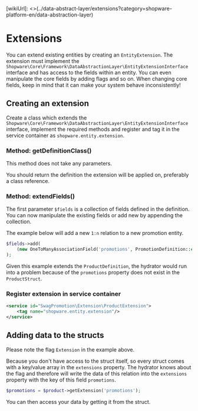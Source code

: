 [wikiUrl]: <>(../data-abstract-layer/extensions?category=shopware-platform-en/data-abstraction-layer)

# Extensions

You can extend existing entities by creating an `EntityExtension`. The extension must implement the
`Shopware\Core\Framework\DataAbstractionLayer\EntityExtensionInterface` interface and has access to the fields within an entity. You can even manipulate the core fields
by adding flags and so on. When changing core fields, keep in mind that it can make your system behave inconsistently!

## Creating an extension

Create a class which extends the `Shopware\Core\Framework\DataAbstractionLayer\EntityExtensionInterface` interface, implement
the required methods and register and tag it in the service container as `shopware.entity.extension`.

### Method: getDefinitionClass()

This method does not take any parameters.

You should return the definition the extension will be applied on, preferably a class reference.

### Method: extendFields()

The first parameter `$fields` is a collection of fields defined in the definition. You can now manipulate the
existing fields or add new by appending the collection.

The example below will add a new `1:n` relation to a new promotion entity.

```php
$fields->add(
    (new OneToManyAssociationField('promotions', PromotionDefinition::class, 'product_id', true))->setFlags(new Extension())
);
```

Given this example extends the `ProductDefinition`, the hydrator would run into a problem because of the
`promotions` property does not exist in the `ProductStruct`.

### Register extension in service container

```xml
<service id="SwagPromotion\Extension\ProductExtension">
    <tag name="shopware.entity.extension"/>
</service>
```

## Adding data to the structs

Please note the flag `Extension` in the example above.

Because you don't have access to the struct itself, so every struct comes with a key/value array in the
`extensions` property. The hydrator knows about the flag and therefore will write the data of this relation into
the `extensions` property with the key of this field `promotions`.

```php
$promotions = $product->getExtension('promotions');
```

You can then access your data by getting it from the struct.
